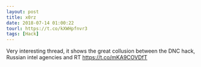 ```yaml
---
layout: post
title: x0rz
date: 2018-07-14 01:00:22
tourl: https://t.co/kXWHpfnvr3
tags: [Hack]
---
```

Very interesting thread, it shows the great collusion between the DNC hack, Russian intel agencies and RT https://t.co/mKA9COVDfT